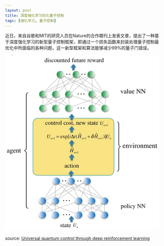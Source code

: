 ```yaml
---
layout: post
title: 深度强化学习优化量子控制
tags: [强化学习, 量子控制]
---
```


近日，来自谷歌和MIT的研究人员在Nature的合作期刊上发表文章，提出了一种基于深度强化学习的新型量子控制框架，即通过一个损失函数来封装处理量子控制最优化中所面临的各种问题，这一新型框架和算法能够减少99%的量子门错误。

![](/img/universal-quantum-control-through-deep-reinforcement-learning.png)

source: [Universal quantum control through deep reinforcement learning](https://www.nature.com/articles/s41534-019-0141-3)


